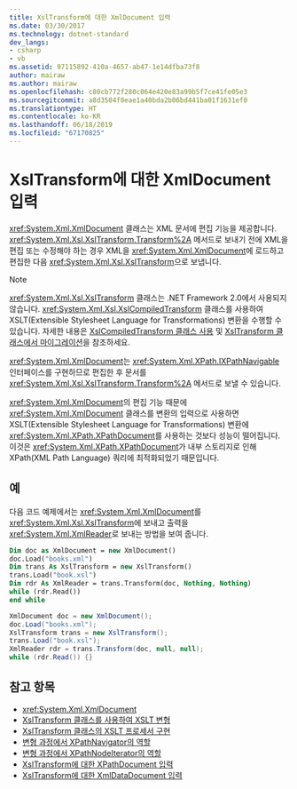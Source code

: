 ```yaml
---
title: XslTransform에 대한 XmlDocument 입력
ms.date: 03/30/2017
ms.technology: dotnet-standard
dev_langs:
- csharp
- vb
ms.assetid: 97115892-410a-4657-ab47-1e14dfba73f8
author: mairaw
ms.author: mairaw
ms.openlocfilehash: c80cb772f280c064e420e83a99b5f7ce41fe05e3
ms.sourcegitcommit: a8d3504f0eae1a40bda2b06bd441ba01f1631ef0
ms.translationtype: HT
ms.contentlocale: ko-KR
ms.lasthandoff: 06/18/2019
ms.locfileid: "67170825"
---
```

# <a name="xmldocument-input-to-xsltransform"></a>XslTransform에 대한 XmlDocument 입력
<xref:System.Xml.XmlDocument> 클래스는 XML 문서에 편집 기능을 제공합니다. <xref:System.Xml.Xsl.XslTransform.Transform%2A> 메서드로 보내기 전에 XML을 편집 또는 수정해야 하는 경우 XML을 <xref:System.Xml.XmlDocument>에 로드하고 편집한 다음 <xref:System.Xml.Xsl.XslTransform>으로 보냅니다.  
  
> [!NOTE]
>  <xref:System.Xml.Xsl.XslTransform> 클래스는 .NET Framework 2.0에서 사용되지 않습니다. <xref:System.Xml.Xsl.XslCompiledTransform> 클래스를 사용하여 XSLT(Extensible Stylesheet Language for Transformations) 변환을 수행할 수 있습니다. 자세한 내용은 [XslCompiledTransform 클래스 사용](../../../../docs/standard/data/xml/using-the-xslcompiledtransform-class.md) 및 [XslTransform 클래스에서 마이그레이션](../../../../docs/standard/data/xml/migrating-from-the-xsltransform-class.md)을 참조하세요.  
  
 <xref:System.Xml.XmlDocument>는 <xref:System.Xml.XPath.IXPathNavigable> 인터페이스를 구현하므로 편집한 후 문서를 <xref:System.Xml.Xsl.XslTransform.Transform%2A> 메서드로 보낼 수 있습니다.  
  
 <xref:System.Xml.XmlDocument>의 편집 기능 때문에 <xref:System.Xml.XmlDocument> 클래스를 변환의 입력으로 사용하면 XSLT(Extensible Stylesheet Language for Transformations) 변환에 <xref:System.Xml.XPath.XPathDocument>를 사용하는 것보다 성능이 떨어집니다. 이것은 <xref:System.Xml.XPath.XPathDocument>가 내부 스토리지로 인해 XPath(XML Path Language) 쿼리에 최적화되었기 때문입니다.  
  
## <a name="example"></a>예  
 다음 코드 예제에서는 <xref:System.Xml.XmlDocument>를 <xref:System.Xml.Xsl.XslTransform>에 보내고 출력을 <xref:System.Xml.XmlReader>로 보내는 방법을 보여 줍니다.  
  
```vb  
Dim doc as XmlDocument = new XmlDocument()  
doc.Load("books.xml")  
Dim trans As XslTransform = new XslTransform()  
trans.Load("book.xsl")  
Dim rdr As XmlReader = trans.Transform(doc, Nothing, Nothing)  
while (rdr.Read())  
end while  
```  
  
```csharp  
XmlDocument doc = new XmlDocument();  
doc.Load("books.xml");  
XslTransform trans = new XslTransform();  
trans.Load("book.xsl");  
XmlReader rdr = trans.Transform(doc, null, null);  
while (rdr.Read()) {}  
```  
  
## <a name="see-also"></a>참고 항목

- <xref:System.Xml.XmlDocument>
- [XslTransform 클래스를 사용하여 XSLT 변형](../../../../docs/standard/data/xml/xslt-transformations-with-the-xsltransform-class.md)
- [XslTransform 클래스의 XSLT 프로세서 구현](../../../../docs/standard/data/xml/xsltransform-class-implements-the-xslt-processor.md)
- [변형 과정에서 XPathNavigator의 역할](../../../../docs/standard/data/xml/xpathnavigator-in-transformations.md)
- [변형 과정에서 XPathNodeIterator의 역할](../../../../docs/standard/data/xml/xpathnodeiterator-in-transformations.md)
- [XslTransform에 대한 XPathDocument 입력](../../../../docs/standard/data/xml/xpathdocument-input-to-xsltransform.md)
- [XslTransform에 대한 XmlDataDocument 입력](../../../../docs/standard/data/xml/xmldatadocument-input-to-xsltransform.md)
